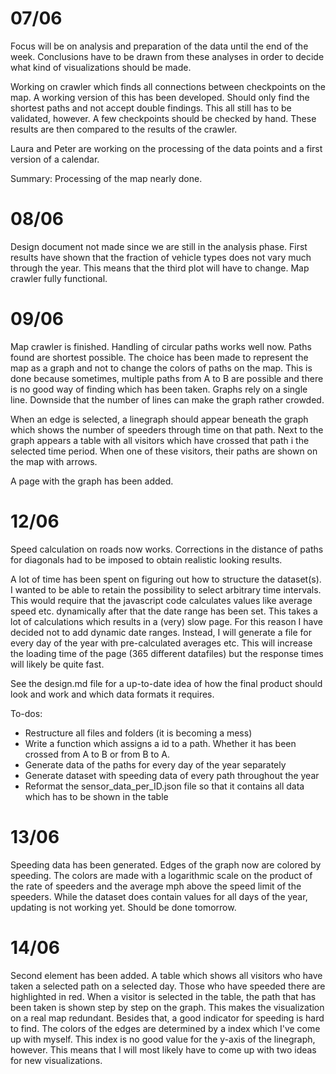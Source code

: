 # 07/06
Focus will be on analysis and preparation of the data until the end of the week.
Conclusions have to be drawn from these analyses in order to decide what kind of visualizations should be made.

Working on crawler which finds all connections between checkpoints on the map.
A working version of this has been developed.
Should only find the shortest paths and not accept double findings.
This all still has to be validated, however. A few checkpoints should be checked by hand.
These results are then compared to the results of the crawler.

Laura and Peter are working on the processing of the data points and a first version of a calendar.

Summary: Processing of the map nearly done.

# 08/06
Design document not made since we are still in the analysis phase. First results have shown that the fraction of vehicle types does not vary much through the year.
This means that the third plot will have to change.
Map crawler fully functional.

# 09/06
Map crawler is finished. Handling of circular paths works well now. Paths found are shortest possible.
The choice has been made to represent the map as a graph and not to change the colors of paths on the map.
This is done because sometimes, multiple paths from A to B are possible and there is no good way of finding which has been taken.
Graphs rely on a single line. Downside that the number of lines can make the graph rather crowded.

When an edge is selected, a linegraph should appear beneath the graph which shows the number of speeders through time on that path.
Next to the graph appears a table with all visitors which have crossed that path i the selected time period.
When one of these visitors, their paths are shown on the map with arrows.

A page with the graph has been added.

# 12/06
Speed calculation on roads now works. Corrections in the distance of paths for diagonals had to be imposed to obtain realistic looking results.

A lot of time has been spent on figuring out how to structure the dataset(s). I wanted to be able to retain the possibility to select arbitrary time intervals. This would require that the javascript code calculates values like average speed etc. dynamically after that the date range has been set. This takes a lot of calculations which results in a (very) slow page.
For this reason I have decided not to add dynamic date ranges. Instead, I will generate a file for every day of the year with pre-calculated averages etc.
This will increase the loading time of the page (365 different datafiles) but the response times will likely be quite fast.

See the design.md file for a up-to-date idea of how the final product should look and work and which data formats it requires.

To-dos:
- Restructure all files and folders (it is becoming a mess)
- Write a function which assigns a id to a path. Whether it has been crossed from A to B or from B to A.
- Generate data of the paths for every day of the year separately
- Generate dataset with speeding data of every path throughout the year
- Reformat the sensor_data_per_ID.json file so that it contains all data which has to be shown in the table

# 13/06
Speeding data has been generated. Edges of the graph now are colored by speeding. The colors are made with a logarithmic scale on the product of the rate of speeders and the average mph above the speed limit of the speeders. While the dataset does contain values for all days of the year, updating is not working yet. Should be done tomorrow.

# 14/06
Second element has been added. A table which shows all visitors who have taken a selected path on a selected day. Those who have speeded there are highlighted in red.
When a visitor is selected in the table, the path that has been taken is shown step by step on the graph. This makes the visualization on a real map redundant. Besides that, a good indicator for speeding is hard to find. The colors of the edges are determined by a index which I've come up with myself. This index is no good value for the y-axis of the linegraph, however.
This means that I will most likely have to come up with two ideas for new visualizations.
